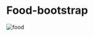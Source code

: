 # Food-bootstrap
![food](https://user-images.githubusercontent.com/84956621/217355008-c34c5267-b901-4099-80a0-b9b385c28dcf.png)
